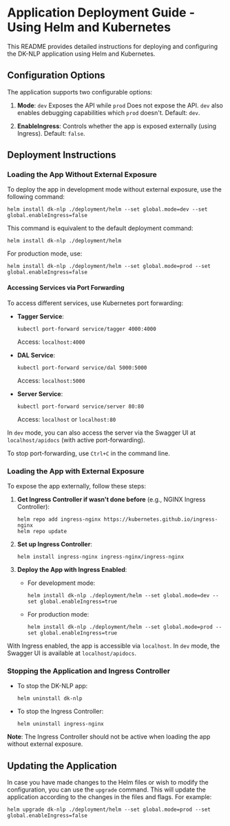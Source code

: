 # Application Deployment Guide - Using Helm and Kubernetes

This README provides detailed instructions for deploying and configuring the DK-NLP application using Helm and Kubernetes.

## Configuration Options

The application supports two configurable options:

1. **Mode**: `dev` Exposes the API while `prod` Does not expose the API. `dev` also enables debugging capabilities which `prod` doesn't. Default: `dev`.

2. **EnableIngress**: Controls whether the app is exposed externally (using Ingress). Default: `false`.

## Deployment Instructions

### Loading the App Without External Exposure

To deploy the app in development mode without external exposure, use the following command:

```shell
helm install dk-nlp ./deployment/helm --set global.mode=dev --set global.enableIngress=false
```

This command is equivalent to the default deployment command:

```shell
helm install dk-nlp ./deployment/helm
```

For production mode, use:

```shell
helm install dk-nlp ./deployment/helm --set global.mode=prod --set global.enableIngress=false
```

#### Accessing Services via Port Forwarding

To access different services, use Kubernetes port forwarding:

- **Tagger Service**:
  ```shell
  kubectl port-forward service/tagger 4000:4000
  ```
  Access: `localhost:4000`

- **DAL Service**:
  ```shell
  kubectl port-forward service/dal 5000:5000
  ```
  Access: `localhost:5000`

- **Server Service**:
  ```shell
  kubectl port-forward service/server 80:80
  ```
  Access: `localhost` or `localhost:80`

In `dev` mode, you can also access the server via the Swagger UI at `localhost/apidocs` (with active port-forwarding).

To stop port-forwarding, use `Ctrl+C` in the command line.

### Loading the App with External Exposure

To expose the app externally, follow these steps:

1. **Get Ingress Controller if wasn't done before** (e.g., NGINX Ingress Controller):
   ```shell
   helm repo add ingress-nginx https://kubernetes.github.io/ingress-nginx
   helm repo update
   ```
2. **Set up Ingress Controller**:
   ```shell
   helm install ingress-nginx ingress-nginx/ingress-nginx
   ```

3. **Deploy the App with Ingress Enabled**:
   - For development mode:
     ```shell
     helm install dk-nlp ./deployment/helm --set global.mode=dev --set global.enableIngress=true
     ```
   - For production mode:
     ```shell
     helm install dk-nlp ./deployment/helm --set global.mode=prod --set global.enableIngress=true
     ```

With Ingress enabled, the app is accessible via `localhost`. In `dev` mode, the Swagger UI is available at `localhost/apidocs`.

### Stopping the Application and Ingress Controller

- To stop the DK-NLP app:
  ```shell
  helm uninstall dk-nlp
  ```

- To stop the Ingress Controller:
  ```shell
  helm uninstall ingress-nginx
  ```

**Note**: The Ingress Controller should not be active when loading the app without external exposure.

## Updating the Application

In case you have made changes to the Helm files or wish to modify the configuration, you can use the `upgrade` command. This will update the application according to the changes in the files and flags. For example:

```shell
helm upgrade dk-nlp ./deployment/helm --set global.mode=prod --set global.enableIngress=false
```
